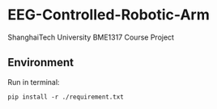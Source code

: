 # EEG-Controlled-Robotic-Arm

ShanghaiTech University BME1317 Course Project

## Environment

Run in terminal:

```
pip install -r ./requirement.txt
```
